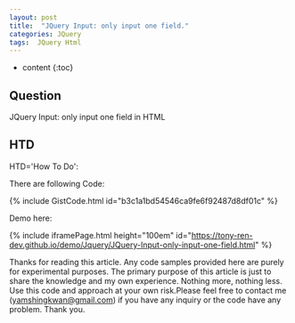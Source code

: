 ```yaml
---
layout: post
title:  "JQuery Input: only input one field."
categories: JQuery
tags:  JQuery Html
---
```

* content
{:toc}


## Question

JQuery Input: only input one field in HTML





## HTD

HTD='How To Do':

There are following Code:

{% include GistCode.html id="b3c1a1bd54546ca9fe6f92487d8df01c" %}


Demo here:

{% include iframePage.html height="100em" id="https://tony-ren-dev.github.io/demo/Jquery/JQuery-Input-only-input-one-field.html" %}


Thanks for reading this article. Any code samples provided here are purely for experimental purposes. The primary purpose of this article is just to share the knowledge and my own experience. Nothing more, nothing less. Use this code and approach at your own risk.Please feel free to contact me (yamshingkwan@gmail.com) if you have any inquiry or the code have any problem. Thank you.